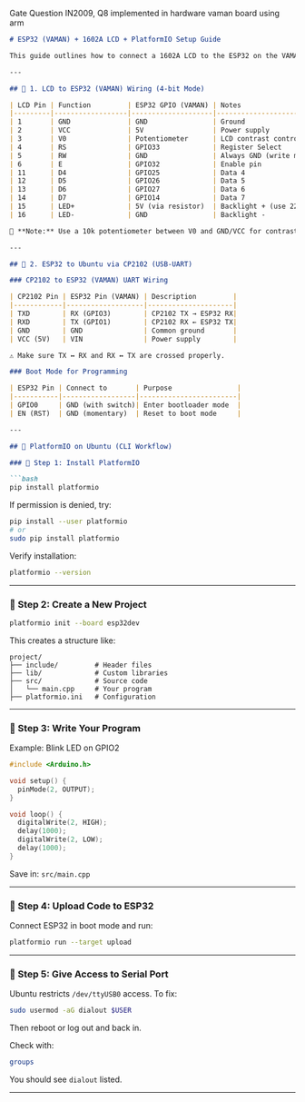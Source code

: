 Gate Question IN2009, Q8 implemented in hardware vaman board using arm

````markdown
# ESP32 (VAMAN) + 1602A LCD + PlatformIO Setup Guide

This guide outlines how to connect a 1602A LCD to the ESP32 on the VAMAN FPGA board, program the ESP32 using CP2102 USB-UART from Ubuntu, and use PlatformIO to upload code.

---

## 🧩 1. LCD to ESP32 (VAMAN) Wiring (4-bit Mode)

| LCD Pin | Function         | ESP32 GPIO (VAMAN) | Notes                               |
|---------|------------------|--------------------|-------------------------------------|
| 1       | GND              | GND                | Ground                              |
| 2       | VCC              | 5V                 | Power supply                        |
| 3       | V0               | Potentiometer      | LCD contrast control (10k pot)      |
| 4       | RS               | GPIO33             | Register Select                     |
| 5       | RW               | GND                | Always GND (write mode)             |
| 6       | E                | GPIO32             | Enable pin                          |
| 11      | D4               | GPIO25             | Data 4                              |
| 12      | D5               | GPIO26             | Data 5                              |
| 13      | D6               | GPIO27             | Data 6                              |
| 14      | D7               | GPIO14             | Data 7                              |
| 15      | LED+             | 5V (via resistor)  | Backlight + (use 220Ω resistor)     |
| 16      | LED-             | GND                | Backlight -                         |

📌 **Note:** Use a 10k potentiometer between V0 and GND/VCC for contrast control. A 220Ω resistor is recommended for the LCD backlight.

---

## 🔌 2. ESP32 to Ubuntu via CP2102 (USB-UART)

### CP2102 to ESP32 (VAMAN) UART Wiring

| CP2102 Pin | ESP32 Pin (VAMAN) | Description         |
|------------|-------------------|---------------------|
| TXD        | RX (GPIO3)        | CP2102 TX → ESP32 RX|
| RXD        | TX (GPIO1)        | CP2102 RX ← ESP32 TX|
| GND        | GND               | Common ground       |
| VCC (5V)   | VIN               | Power supply        |

⚠️ Make sure TX ↔ RX and RX ↔ TX are crossed properly.

### Boot Mode for Programming

| ESP32 Pin | Connect to       | Purpose                |
|-----------|------------------|------------------------|
| GPIO0     | GND (with switch)| Enter bootloader mode  |
| EN (RST)  | GND (momentary)  | Reset to boot mode     |

---

## 🧰 PlatformIO on Ubuntu (CLI Workflow)

### 🔹 Step 1: Install PlatformIO

```bash
pip install platformio
````

If permission is denied, try:

```bash
pip install --user platformio
# or
sudo pip install platformio
```

Verify installation:

```bash
platformio --version
```

---

### 🔹 Step 2: Create a New Project

```bash
platformio init --board esp32dev
```

This creates a structure like:

```
project/
├── include/         # Header files
├── lib/             # Custom libraries
├── src/             # Source code
│   └── main.cpp     # Your program
├── platformio.ini   # Configuration
```

---

### 🔹 Step 3: Write Your Program

Example: Blink LED on GPIO2

```cpp
#include <Arduino.h>

void setup() {
  pinMode(2, OUTPUT);
}

void loop() {
  digitalWrite(2, HIGH);
  delay(1000);
  digitalWrite(2, LOW);
  delay(1000);
}
```

Save in: `src/main.cpp`

---

### 🔹 Step 4: Upload Code to ESP32

Connect ESP32 in boot mode and run:

```bash
platformio run --target upload
```

---

### 🔹 Step 5: Give Access to Serial Port

Ubuntu restricts `/dev/ttyUSB0` access. To fix:

```bash
sudo usermod -aG dialout $USER
```

Then reboot or log out and back in.

Check with:

```bash
groups
```

You should see `dialout` listed.

---

